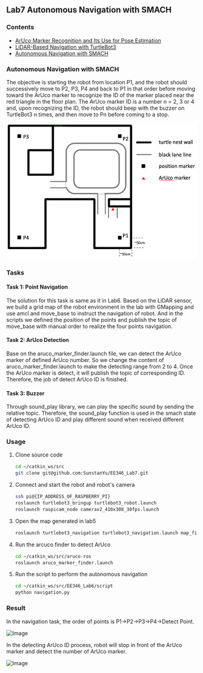 ## Lab7 **Autonomous Navigation with SMACH**

### Contents 

- [ArUco Marker Recognition and Its Use for Pose Estimation](https://github.com/SunstanYu/EE346_Line_Follower.git)
- [LiDAR-Based Navigation with TurtleBot3](https://github.com/SunstanYu/EE346_Lab6.git)
- [Autonomous Navigation with SMACH](https://github.com/SunstanYu/EE346_Lab7.git)



### Autonomous Navigation with SMACH

The objective is starting the robot from location P1, and the robot should successively move to P2, P3, P4 and back to P1 in that order before moving toward the ArUco marker to recognize the ID of the marker placed near the red triangle in the floor plan. The ArUco marker ID is a number n = 2, 3 or 4 and, upon recognizing the ID, the robot should beep with the buzzer on TurtleBot3 n times, and then move to Pn before coming to a stop.

![Image](https://github.com/SunstanYu/EE346_Lab7/raw/master/Image/image-20230114141830897.png)

### Tasks

#### Task 1: Point Navigation

The solution for this task is same as it in Lab6. Based on the LiDAR sensor, we build a grid map of the robot environment in the lab with GMapping and use amcl and move_base to instruct the navigation of robot. And in the scripts we defined the position of the points and publish the topic of move_base with manual order to realize the four points navigation.

#### Task 2: ArUco Detection

Base on the aruco_marker_finder.launch file, we can detect the ArUco marker of defined ArUco number. So we change the content of aruco_marker_finder.launch to make the detecting range from 2 to 4. Once the ArUco marker is detect, it will publish the topic of corresponding ID. Therefore, the job of detect ArUco ID is finished.

#### Task 3: Buzzer

Through sound_play library, we can play the specific sound by sending the relative topic. Therefore, the sound_play function is used in the smach state of detecting ArUco ID and play different sound when received different ArUco ID.



### Usage

1. Clone source code

   ```bash
   cd ~/catkin_ws/src
   git clone git@github.com:SunstanYu/EE346_Lab7.git
   ```

2. Connect and start the robot and robot's camera

   ```bash
   ssh pi@{IP_ADDRESS_OF_RASPBERRY_PI}
   roslaunch turtlebot3_bringup turtlebot3_robot.launch
   roslaunch raspicam_node camerav2_410x308_30fps.launch
   ```

3. Open the map generated in lab5

   ```bash
   roslaunch turtlebot3_navigation turtlebot3_navigation.launch map_file:=$HOME/map.yaml
   ```

4. Run the arcuco finder to detect ArUco

   ```bash
   cd ~/catkin_ws/src/aruco-ros
   roslaunch aruco_marker_finder.launch
   ```

5. Run the script to perform the autonomous navigation

   ```bash
   cd ~/catkin_ws/src/EE346_Lab6/script
   python navigation.py
   ```



### Result

In the navigation task, the order of points is P1->P2->P3->P4->Detect Point.

![Image](https://github.com/SunstanYu/EE346_Lab7/raw/master/Image/navigation.gif)

In the detecting ArUco ID process, robot will stop in front of the ArUco marker and detect the number of ArUco marker.

![Image](https://github.com/SunstanYu/EE346_Lab7/raw/master/Image/detect.gif)
